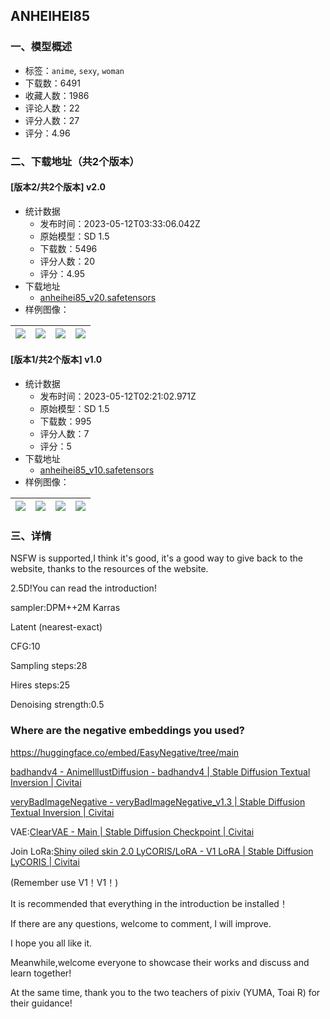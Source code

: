 ## ANHEIHEI85
### 一、模型概述

- 标签：`anime`, `sexy`, `woman`
- 下载数：6491
- 收藏人数：1986
- 评论人数：22
- 评分人数：27
- 评分：4.96

### 二、下载地址（共2个版本）

#### [版本2/共2个版本] v2.0

- 统计数据
  - 发布时间：2023-05-12T03:33:06.042Z
  - 原始模型：SD 1.5
  - 下载数：5496
  - 评分人数：20
  - 评分：4.95
- 下载地址
  - [anheihei85_v20.safetensors](https://civitai.com/api/download/models/68422)
- 样例图像：

| <img src="https://image.civitai.com/xG1nkqKTMzGDvpLrqFT7WA/5376bf3c-f34e-4d6c-9de1-37bc34c56ac3/width=450/763110.jpeg" /> | <img src="https://image.civitai.com/xG1nkqKTMzGDvpLrqFT7WA/50d6c76a-82ac-4c05-ab75-cb1fb71f40f0/width=450/784392.jpeg" /> | <img src="https://image.civitai.com/xG1nkqKTMzGDvpLrqFT7WA/9abaf6e3-01af-4eb7-b832-f0a6f861a386/width=450/814817.jpeg" /> | <img src="https://image.civitai.com/xG1nkqKTMzGDvpLrqFT7WA/c4c9cba7-ded4-4a4c-ab80-4fd77c2e414f/width=450/784393.jpeg" /> |
| ---- | ---- | ---- | ---- |

#### [版本1/共2个版本] v1.0

- 统计数据
  - 发布时间：2023-05-12T02:21:02.971Z
  - 原始模型：SD 1.5
  - 下载数：995
  - 评分人数：7
  - 评分：5
- 下载地址
  - [anheihei85_v10.safetensors](https://civitai.com/api/download/models/65559)
- 样例图像：

| <img src="https://image.civitai.com/xG1nkqKTMzGDvpLrqFT7WA/e95a67e2-ebb4-435e-9751-198748671f1a/width=450/734381.jpeg" /> | <img src="https://image.civitai.com/xG1nkqKTMzGDvpLrqFT7WA/3c7a2b20-f7b2-45d7-8f2c-b982d59ee200/width=450/734384.jpeg" /> | <img src="https://image.civitai.com/xG1nkqKTMzGDvpLrqFT7WA/916f696d-c95c-4267-bb67-1e6ebd39b55b/width=450/734397.jpeg" /> | <img src="https://image.civitai.com/xG1nkqKTMzGDvpLrqFT7WA/e58800d9-0307-4e7b-b194-c15cba400d25/width=450/734398.jpeg" /> |
| ---- | ---- | ---- | ---- |


### 三、详情
<p>NSFW is supported,I think it's good, it's a good way to give back to the website, thanks to the resources of the website.</p><p>2.5D!You can read the introduction!</p><p>sampler:DPM++2M Karras</p><p>Latent (nearest-exact)</p><p>CFG:10</p><p>Sampling steps:28</p><p>Hires steps:25</p><p>Denoising strength:0.5</p><h3>Where are the negative embeddings you used?</h3><p><a target="_blank" rel="ugc" href="https://huggingface.co/embed/EasyNegative/tree/main">https://huggingface.co/embed/EasyNegative/tree/main</a></p><p><a target="_blank" rel="ugc" href="https://civitai.com/models/16993/badhandv4-animeillustdiffusion">badhandv4 - AnimeIllustDiffusion - badhandv4 | Stable Diffusion Textual Inversion | Civitai</a></p><p><a target="_blank" rel="ugc" href="https://civitai.com/models/11772/verybadimagenegative">veryBadImageNegative - veryBadImageNegative_v1.3 | Stable Diffusion Textual Inversion | Civitai</a></p><p>VAE:<a target="_blank" rel="ugc" href="https://civitai.com/models/22354/clearvae">ClearVAE - Main | Stable Diffusion Checkpoint | Civitai</a></p><p>Join LoRa:<a target="_blank" rel="ugc" href="https://civitai.com/models/17455?modelVersionId=20634">Shiny oiled skin 2.0 LyCORIS/LoRA - V1 LoRA | Stable Diffusion LyCORIS | Civitai</a></p><p>(Remember use V1！V1！)</p><p>It is recommended that everything in the introduction be installed！</p><p>If there are any questions, welcome to comment, I will improve.</p><p>I hope you all like it.</p><p>Meanwhile,welcome everyone to showcase their works and discuss and learn together!</p><p>At the same time, thank you to the two teachers of pixiv (YUMA, Toai R) for their guidance!</p><p></p>